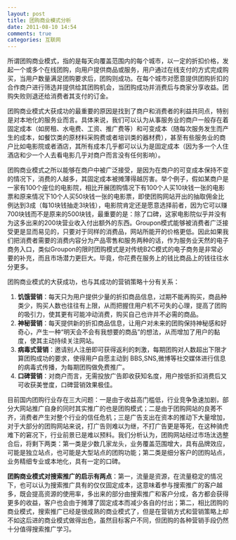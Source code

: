 ```yaml
---
layout: post
title: 团购商业模式分析
date: 2011-08-10 14:54
comments: true
categories: 互联网
---
```

所谓团购商业模式，指的是每天向覆盖范围内的每个城市，以一定的折扣价格，发起一个或多个在线团购，向用户提供商品或服务，用户通过在线支付的方式完成购买，当用户数量满足团购要求后，团购则成功。在每个城市对愿意提供团购折扣的合作商户进行筛选并提供给其团购机会，当团购成功并消费后与商家分享收益。团购失败则退还给消费者其支付的订金。

团购商业模式大获成功的最重要的原因是找到了商户和消费者的利益共同点，特别是对本地化的服务业而言。具体来说，我们可以认为从事服务业的商户一般存在着固定成本（如房租、水电费、工资、推广费等）和可变成本（随每次服务发生而产生的成本，如餐饮类的原材料采购费或者培训类的器材费），甚至有些服务业的商户比如电影院或者酒店，其所有成本几乎都可以认为是固定成本（因为多一个人住酒店和少一个人去看电影几乎对商户而言没有任何影响）。

团购商业模式之所以能够在商户中被广泛接受，是因为在商户的可变成本保持不变的情况下，消费的人越多，其固定成本被摊薄得越厉害。举个例子，假如某商户是一家有100个座位的电影院，相比开展团购情况下有100个人买10块钱一张的电影票和原来情况下10个人买50块钱一张的电影票，即使团购网站开出的抽取佣金比例达到3成（每10块钱抽走3块钱），电影院肯定还是愿意选择前者，因为它可以赚700块钱而不是原来的500块钱，最重要的是：除了口碑，这家电影院似乎并没有为这多出来的200块营业收入付出额外的东西。Groupon模式能够被消费者广泛接受更是显而易见的，只要对于同样的消费品，网站所能开的价格更低。因此如果我们把消费者需要的消费内容分为产品零售和服务两种的话，作为服务业天然的电子商务入口，类似Groupon的限时团购模式是对传统B2C模式的电子商务是非常必要的补充，而且市场潜力更巨大。毕竟，你花费在服务上的钱比商品上的钱往往水分更多。

团购商业模式的大获成功，也与其成功的营销策略十分有关系：
<ol>
	<li><strong>饥饿营销</strong>：每天只为用户提供少量的折扣商品信息，过期不能再购买，商品种类少，购买人数也往往有上限，从而把握住用户机不可失的心理，提高了团购的吸引力，使其更有可能冲动消费，购买自己也许并不必需的商品。</li>
	<li><strong>神秘营销</strong>：每天提供新的折扣商品信息，让用户对未来的团购保持神秘感和好奇心，产生一种“明天会不会有我想要的商品”的想法，从而增加了用户的黏度，使其主动持续关注网站。</li>
	<li><strong>病毒式营销</strong>：邀请别人注册即可获得返利的刺激，每期团购对人数超出下限才算团购成功的要求，使得用户自愿主动到 BBS,SNS,微博等社交媒体进行信息的病毒式传播，为每期团购做免费推广。</li>
	<li><strong>口碑营销</strong>：对商户而言，无需投放广告即收获知名度，用户按低折扣消费后又可收获美誉度，口碑营销效果极佳。</li>
</ol>
目前国内团购行业存在三大问题：一是由于收益高门槛低，行业竞争急速加剧，部分大网站推广自身的同时其实推广的也是团购模式；二是由于团购网站的良莠不齐，消费者产生对整个行业的信任危机；三是广告支出在资本的推动下大量增加，对于大部分的团购网站来说，打广告则难以为继，不打广告更是等死，在这种骑虎难下的窘况下，行业前景已是难以预料。我们分析认为，团购网站经过市场汰选整合后，将剩下两类：第一类是少数几家龙头，业务覆盖范围增大，具有品牌效应，可能是独立站点，也可能是大型站点的团购功能；第二类是细分客户的团购站点，业务精细专业或本地化，具有一定的口碑。

<strong>团购商业模式对搜索推广的启示有两点</strong>：第一，流量是资源，在流量稳定的情况下，也可以认为搜索推广具有的仅仅固定成本，这意味着参与搜索推广的客户越多，既会提高资源的使用率，多出来的部分由搜索推广和客户分成，各方都会获得更多的收益，客户也会由于摊薄了固定成本而减少各自的付出；第二，相比团购的商业模式，搜索推广已经是很成熟的商业模式了，但是在营销方式和营销策略上却不如这后进的商业模式做得出色，虽然目标客户不同，但团购的各种营销手段仍然十分值得搜索推广学习。

&nbsp;
